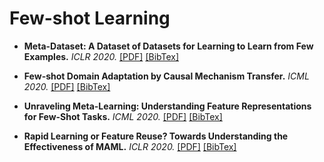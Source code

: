 # Few-shot Learning

- **Meta-Dataset: A Dataset of Datasets for Learning to Learn from Few Examples.** *ICLR 2020.* [[PDF]](https://openreview.net/pdf?id=rkgAGAVKPr) [[BibTex]](https://scholar.googleusercontent.com/scholar.bib?q=info:EV12claC_cUJ:scholar.google.com/&output=citation&scisdr=CgXmCwgbEOCX7rTMW8o:AAGBfm0AAAAAYE7JQ8qcItdSq7tos0Vxo-XDe589jcLu&scisig=AAGBfm0AAAAAYE7JQ3AM0LZxrT_F4YUPD3Qp7UBhKTu9&scisf=4&ct=citation&cd=-1&hl=zh-CN&scfhb=1)

- **Few-shot Domain Adaptation by Causal Mechanism Transfer.** *ICML 2020.* [[PDF]](http://proceedings.mlr.press/v119/teshima20a/teshima20a.pdf) [[BibTex]](https://scholar.googleusercontent.com/scholar.bib?q=info:cdVu6LdOlNIJ:scholar.google.com/&output=citation&scisdr=CgXmCwgbEOCX7qoSfQc:AAGBfm0AAAAAYFAXZQesVZAkAFq6OoPe671Nw2Y9fewb&scisig=AAGBfm0AAAAAYFAXZa9esFhuE3ln_xwbw0FoKYvqkP_5&scisf=4&ct=citation&cd=-1&hl=zh-CN)

- **Unraveling Meta-Learning: Understanding Feature Representations for Few-Shot Tasks.** *ICML 2020.* [[PDF]](http://proceedings.mlr.press/v119/goldblum20a/goldblum20a.pdf) [[BibTex]](https://scholar.googleusercontent.com/scholar.bib?q=info:T1yKWuqmBPQJ:scholar.google.com/&output=citation&scisdr=CgXmCwgbEOCX7qoSncM:AAGBfm0AAAAAYFAXhcPeX40otULkTmfuZmZvzt1P72bu&scisig=AAGBfm0AAAAAYFAXheXjXq83rI666kccDOX9k5AunFnf&scisf=4&ct=citation&cd=-1&hl=zh-CN)

- **Rapid Learning or Feature Reuse? Towards Understanding the Effectiveness of MAML.** *ICLR 2020.* [[PDF]](https://openreview.net/pdf?id=rkgMkCEtPB) [[BibTex]](https://scholar.googleusercontent.com/scholar.bib?q=info:JJpWstvdQREJ:scholar.google.com/&output=citation&scisdr=CgXmCwgbEOCX7qoS9w0:AAGBfm0AAAAAYFAX7w3Nz8IaSkEHkMpdG1b5h5JqnsWq&scisig=AAGBfm0AAAAAYFAX78FDPyB2ZrcqzLqS6FtJI5ruXd6F&scisf=4&ct=citation&cd=-1&hl=zh-CN&scfhb=1)
